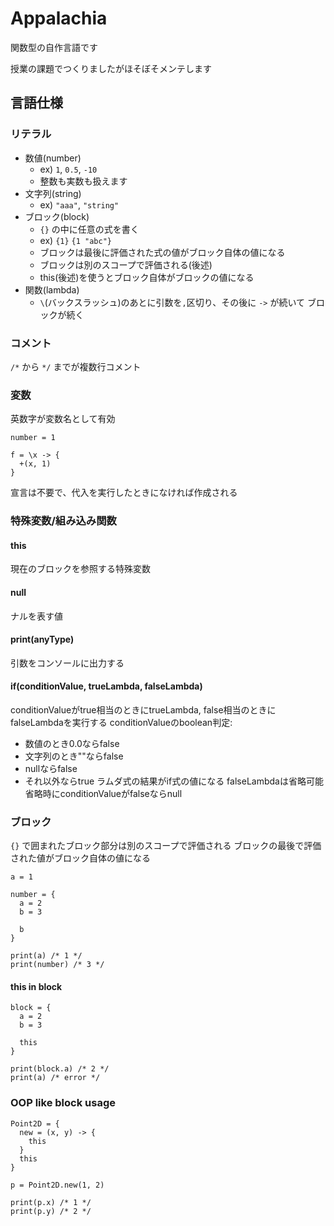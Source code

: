 # Appalachia

関数型の自作言語です

授業の課題でつくりましたがほそぼそメンテします

## 言語仕様

### リテラル

- 数値(number)
  - ex) `1`, `0.5`, `-10`
  - 整数も実数も扱えます
- 文字列(string)
  - ex) `"aaa"`, `"string"`
- ブロック(block)
  - `{}` の中に任意の式を書く
  - ex) `{1}` `{1 "abc"}`
  - ブロックは最後に評価された式の値がブロック自体の値になる
  - ブロックは別のスコープで評価される(後述)
  - this(後述)を使うとブロック自体がブロックの値になる
- 関数(lambda)
  - `\`(バックスラッシュ)のあとに引数を`,`区切り、その後に ` -> ` が続いて ブロックが続く

### コメント
`/*` から `*/` までが複数行コメント

### 変数

英数字が変数名として有効

`number = 1`

```
f = \x -> {
  +(x, 1)
}
```

宣言は不要で、代入を実行したときになければ作成される

### 特殊変数/組み込み関数

#### this
現在のブロックを参照する特殊変数

#### null
ナルを表す値

#### print(anyType)
引数をコンソールに出力する

#### if(conditionValue, trueLambda, falseLambda)
conditionValueがtrue相当のときにtrueLambda, false相当のときにfalseLambdaを実行する
conditionValueのboolean判定:
  - 数値のとき0.0ならfalse
  - 文字列のとき""ならfalse
  - nullならfalse
  - それ以外ならtrue
ラムダ式の結果がif式の値になる
falseLambdaは省略可能
省略時にconditionValueがfalseならnull

### ブロック
`{}` で囲まれたブロック部分は別のスコープで評価される
ブロックの最後で評価された値がブロック自体の値になる

```
a = 1

number = {
  a = 2
  b = 3
  
  b
}

print(a) /* 1 */
print(number) /* 3 */
```

#### this in block

```
block = {
  a = 2
  b = 3
  
  this
}

print(block.a) /* 2 */
print(a) /* error */
```

### OOP like block usage

```
Point2D = {
  new = (x, y) -> {
    this
  }
  this
}

p = Point2D.new(1, 2)

print(p.x) /* 1 */
print(p.y) /* 2 */

```
